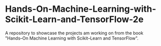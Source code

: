 # Hands-On-Machine-Learning-with-Scikit-Learn-and-TensorFlow-2e
A repository to showcase the projects am working on from the book "Hands–On Machine Learning with Scikit–Learn and TensorFlow".
